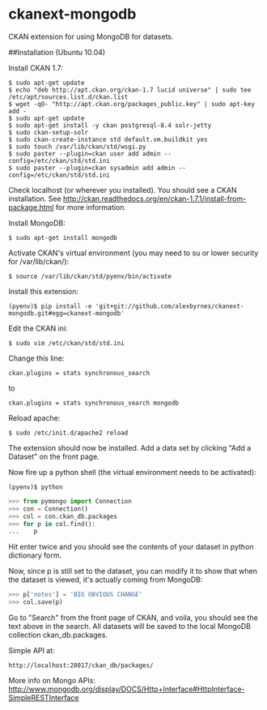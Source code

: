 ckanext-mongodb
===============

CKAN extension for using MongoDB for datasets.

##Installation (Ubuntu 10.04)

Install CKAN 1.7:
```
$ sudo apt-get update
$ echo "deb http://apt.ckan.org/ckan-1.7 lucid universe" | sudo tee /etc/apt/sources.list.d/ckan.list
$ wget -qO- "http://apt.ckan.org/packages_public.key" | sudo apt-key add -
$ sudo apt-get update
$ sudo apt-get install -y ckan postgresql-8.4 solr-jetty
$ sudo ckan-setup-solr
$ sudo ckan-create-instance std default.vm.buildkit yes
$ sudo touch /var/lib/ckan/std/wsgi.py
$ sudo paster --plugin=ckan user add admin --config=/etc/ckan/std/std.ini
$ sudo paster --plugin=ckan sysadmin add admin --config=/etc/ckan/std/std.ini
```

Check localhost (or wherever you installed).  You should see a CKAN installation.  See http://ckan.readthedocs.org/en/ckan-1.7.1/install-from-package.html for more information.

Install MongoDB:

    $ sudo apt-get install mongodb

Activate CKAN's virtual environment (you may need to su or lower security for /var/lib/ckan/):

    $ source /var/lib/ckan/std/pyenv/bin/activate

Install this extension:

    (pyenv)$ pip install -e 'git+git://github.com/alexbyrnes/ckanext-mongodb.git#egg=ckanext-mongodb'

Edit the CKAN ini:

    $ sudo vim /etc/ckan/std/std.ini
  
Change this line: 
    
    ckan.plugins = stats synchronous_search
to

    ckan.plugins = stats synchronous_search mongodb

Reload apache:

    $ sudo /etc/init.d/apache2 reload

The extension should now be installed.  Add a data set by clicking "Add a Dataset" on the front page.

Now fire up a python shell (the virtual environment needs to be activated):

    (pyenv)$ python

```python
>>> from pymongo import Connection
>>> con = Connection()
>>> col = con.ckan_db.packages
>>> for p in col.find():
...    p
```

Hit enter twice and you should see the contents of your dataset in python dictionary form.

Now, since p is still set to the dataset, you can modify it to show that when the dataset is viewed, it's actually coming from MongoDB:

```python
>>> p['notes'] = 'BIG OBVIOUS CHANGE'
>>> col.save(p)
```

Go to "Search" from the front page of CKAN, and voila, you should see the text above in the search.  All datasets will be saved to the local MongoDB collection ckan_db.packages.

Simple API at:

    http://localhost:28017/ckan_db/packages/

More info on Mongo APIs: http://www.mongodb.org/display/DOCS/Http+Interface#HttpInterface-SimpleRESTInterface


